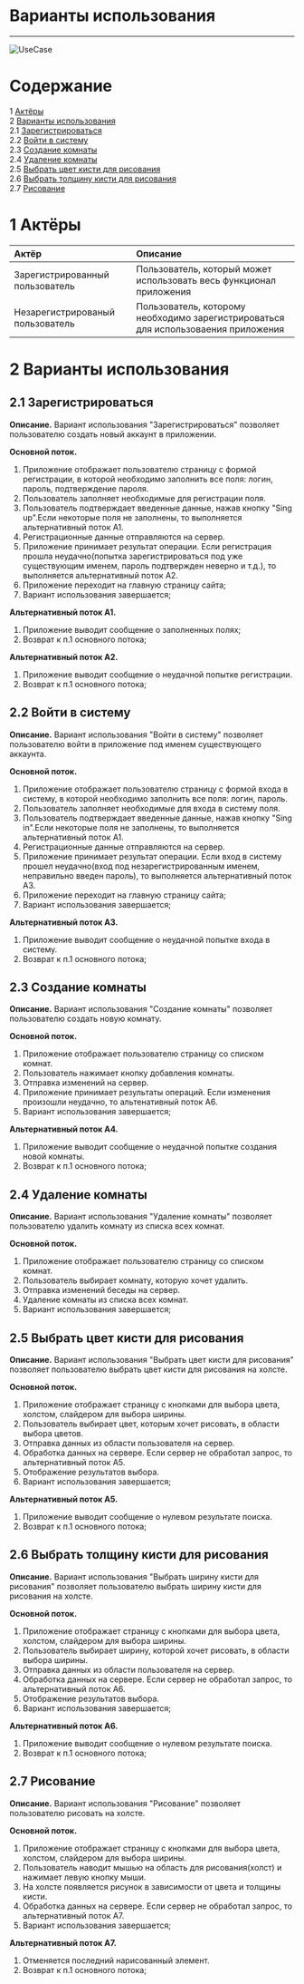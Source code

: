 # Варианты использования
---
![UseCase](https://github.com/VladMakarevich2017/OnlineDrawing/blob/master/Images/usecase/usecase.png)

# Содержание
1 [Актёры](#1) <br>
2 [Варианты использования](#2) <br>
  2.1 [Зарегистрироваться](#2.1) <br>
  2.2 [Войти в систему](#2.2) <br>
  2.3 [Создание комнаты](#2.3) <br>
  2.4 [Удаление комнаты](#2.4) <br>
  2.5 [Выбрать цвет кисти для рисования](#2.5) <br>
  2.6 [Выбрать толщину кисти для рисования](#2.6) <br>
  2.7 [Рисование](#2.7) <br>
  
  
  <a name="1"/>

# 1 Актёры

| Актёр | Описание |
|:--|:--|
| Зарегистрированный пользователь| Пользователь, который может использовать весь функционал приложения |
| Незарегистрированый пользователь | Пользователь, которому необходимо зарегистрироваться для использоваения приложения  |

<a name="2"/>

# 2 Варианты использования

<a name="2.1"/>

## 2.1 Зарегистрироваться

**Описание.** Вариант использования "Зарегистрироваться" позволяет пользователю создать новый аккаунт в приложении.

**Основной поток.**
1. Приложение отображает пользователю страницу с формой регистрации, в которой необходимо 
заполнить все поля: логин, пароль, подтверждение пароля.
2. Пользователь заполняет необходимые для регистрации поля.
3. Пользователь подтверждает введенные данные, нажав кнопку "Sing up".Если некоторые поля не заполнены, то выполняется      альтернативный поток A1.
4. Регистрационные данные отправляются на сервер.
5. Приложение принимает результат операции. Если регистрация прошла неудачно(попытка зарегистрироваться под уже существующим именем, пароль подтвержден неверно и т.д.), то выполняется альтернативный поток A2.
6. Приложение переходит на главную страницу сайта;
7. Вариант использования завершается;

**Альтернативный поток А1.**
1. Приложение выводит сообщение о заполненных полях;
2. Возврат к п.1 основного потока;

**Альтернативный поток А2.**
1. Приложение выводит сообщение о неудачной попытке регистрации.
2. Возврат к п.1 основного потока;

<a name="2.2"/>

## 2.2 Войти в систему

**Описание.** Вариант использования "Войти в систему" позволяет пользователю войти в приложение под именем существующего аккаунта.

**Основной поток.**
 
1. Приложение отображает пользователю страницу с формой входа в систему, в которой необходимо 
заполнить все поля: логин, пароль.
2. Пользователь заполняет необходимые для входа в систему поля.
3. Пользователь подтверждает введенные данные, нажав кнопку "Sing in".Если некоторые поля не заполнены, то выполняется      альтернативный поток A1.
4. Регистрационные данные отправляются на сервер.
5. Приложение принимает результат операции. Если вход в систему прошел неудачно(вход под незарегистрированным именем, неправильно введен пароль), то выполняется альтернативный поток A3.
6. Приложение переходит на главную страницу сайта;
7. Вариант использования завершается;

**Альтернативный поток А3.**
1. Приложение выводит сообщение о неудачной попытке входа в систему.
2. Возврат к п.1 основного потока;

<a name="2.3"/>

## 2.3 Создание комнаты

**Описание.** Вариант использования "Создание комнаты" позволяет пользователю создать новую комнату.

**Основной поток.**

1. Приложение отображает пользователю  страницу со списком комнат.
2. Пользователь нажимает кнопку добавления комнаты.
3. Отправка изменений на сервер.
4. Приложение принимает результаты операций. Если изменения произошли неудачно, то альтенативный поток А6.
5. Вариант использования завершается;

**Альтернативный поток А4.**
1. Приложение выводит сообщение о неудачной попытке создания новой комнаты.
2. Возврат к п.1 основного потока;

<a name="2.4"/>

## 2.4 Удаление комнаты

**Описание.** Вариант использования "Удаление комнаты" позволяет пользователю удалить комнату из списка всех комнат.

**Основной поток.**
1. Приложение отображает пользователю  страницу со списком комнат.
2. Пользователь выбирает комнату, которую хочет удалить.
3. Отправка изменений беседы на сервер.
4. Удаление комнаты из списка всех комнат.
5. Вариант использования завершается;

<a name="2.5"/>

## 2.5 Выбрать цвет кисти для рисования

**Описание.** Вариант использования "Выбрать цвет кисти для рисования" позволяет пользователю выбрать цвет кисти для рисования на холсте.

**Основной поток.**
1. Приложение отображает страницу с кнопками для выбора цвета, холстом, слайдером для выбора ширины.
2. Пользователь выбирает цвет, которым хочет рисовать, в области выбора цветов.
3. Отправка данных из области пользователя на сервер.
4. Обработка данных на сервере. Если сервер не обработал запрос, то альтернативный поток А5.
5. Отображение результатов выбора.
6. Вариант использования завершается;

**Альтернативный поток А5.**
1. Приложение выводит сообщение о нулевом результате поиска.
2. Возврат к п.1 основного потока;

<a name="2.6"/>

## 2.6 Выбрать толщину кисти для рисования
**Описание.** Вариант использования "Выбрать ширину кисти для рисования" позволяет пользователю выбрать ширину кисти для рисования на холсте.

**Основной поток.**
1. Приложение отображает страницу с кнопками для выбора цвета, холстом, слайдером для выбора ширины.
2. Пользователь выбирает ширину, которой хочет рисовать, в области выбора ширины.
3. Отправка данных из области пользователя на сервер.
4. Обработка данных на сервере. Если сервер не обработал запрос, то альтернативный поток А6.
5. Отображение результатов выбора.
6. Вариант использования завершается;

**Альтернативный поток А6.**
1. Приложение выводит сообщение о нулевом результате поиска.
2. Возврат к п.1 основного потока;

<a name="2.7"/>

## 2.7 Рисование
**Описание.** Вариант использования "Рисование" позволяет пользователю рисовать на холсте.

**Основной поток.**
1. Приложение отображает страницу с кнопками для выбора цвета, холстом, слайдером для выбора ширины.
2. Пользователь наводит мышью на область для рисования(холст) и нажимает левую кнопку мыши.
3. На холсте появляется рисунок в зависимости от цвета и толщины кисти.
4. Обработка данных на сервере. Если сервер не обработал запрос, то альтернативный поток А7.
5. Вариант использования завершается;

**Альтернативный поток А7.**
1. Отменяется последний нарисованный элемент.
2. Возврат к п.1 основного потока;

